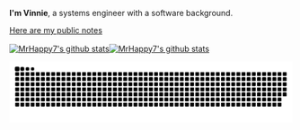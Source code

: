 <!--
**MrHappy7/MrHappy7** is a ✨ _special_ ✨ repository because its `README.md` (this file) appears on your GitHub profile.

Here are some ideas to get you started:

- 🔭 I’m currently working on ...
- 🌱 I’m currently learning ...
- 👯 I’m looking to collaborate on ...
- 🤔 I’m looking for help with ...
- 💬 Ask me about ...
- 📫 How to reach me: ...
- 😄 Pronouns: ...
- ⚡ Fun fact: ...
-->

<!-- [![MrHappy7's GitHub stats](https://github-readme-stats.vercel.app/api?username=MrHappy7&show_icons=true&bg_color=135deg,ededed,fff)](https://github.com/anuraghazra/github-readme-stats)
[![MrHappy7's GitHub stats](https://github-readme-stats.vercel.app/api?username=MrHappy7&show_icons=true&bg_color=135deg,ededed,fff)](https://github.com/anuraghazra/github-readme-stats) -->

<!-- [![MrHappy7's GitHub stats-Dark](https://github-readme-stats-psi-kohl.vercel.app/api?username=MrHappy7&show_icons=true&theme=dark#gh-dark-mode-only)](https://github.com/anuraghazra/github-readme-stats#gh-dark-mode-only)
[![MrHappy7's GitHub stats-Light](https://github-readme-stats-psi-kohl.vercel.app/api?username=MrHappy7&show_icons=true&theme=default#gh-light-mode-only)](https://github.com/anuraghazra/github-readme-stats#gh-light-mode-only) -->

<!-- | <a href="https://github.com/anuraghazra/github-readme-stats#gh-dark-mode-only"><img align="center" src="https://github-readme-stats-psi-kohl.vercel.app/api?username=MrHappy7&show_icons=true&theme=vue-dark&hide_border=true#gh-dark-mode-only" alt="MrHappy7's github stats" /></a><a href="https://github.com/anuraghazra/github-readme-stats#gh-light-mode-only"><img align="center" src="https://github-readme-stats-psi-kohl.vercel.app/api?username=MrHappy7&show_icons=true&theme=vue&hide_border=true#gh-light-mode-only" alt="MrHappy7's github stats" /></a> | <a href="https://github.com/anuraghazra/github-readme-stats#gh-dark-mode-only"><img align="center" src="https://github-readme-stats-psi-kohl.vercel.app/api/top-langs/?username=MrHappy7&layout=compact&theme=vue-dark&hide_border=true" /></a><a href="https://github.com/anuraghazra/github-readme-stats#gh-light-mode-only"><img align="center" src="https://github-readme-stats-psi-kohl.vercel.app/api/top-langs/?username=MrHappy7&layout=compact&theme=vue&hide_border=true" /></a> |
| ------------- | ------------- | -->

**I'm Vinnie**, a systems engineer with a software background. 

[Here are my public notes](https://mrhappy7.github.io/Knowledge-Repository-Publish/#/all-pages)

<a href="https://github.com/anuraghazra/github-readme-stats#gh-dark-mode-only"><img align="center" src="https://github-readme-stats.vercel.app/api?username=MrHappy7&show_icons=true&hide_border=true&hide_title=true&theme=vue-dark#gh-dark-mode-only" alt="MrHappy7's github stats" /></a><a href="https://github.com/anuraghazra/github-readme-stats#gh-light-mode-only"><img align="center" src="https://github-readme-stats.vercel.app/api?username=MrHappy7&show_icons=true&hide_border=true&hide_title=true&theme=vue#gh-light-mode-only" alt="MrHappy7's github stats" /></a>

<picture>
  <source media="(prefers-color-scheme: dark)" srcset="https://raw.githubusercontent.com/MrHappy7/MrHappy7/output/github-contribution-grid-snake-dark.svg">
  <source media="(prefers-color-scheme: light)" srcset="https://raw.githubusercontent.com/MrHappy7/MrHappy7/output/github-contribution-grid-snake.svg">
  <img alt="github contribution grid snake animation" src="https://raw.githubusercontent.com/platane/platane/output/github-contribution-grid-snake.svg">
</picture>
